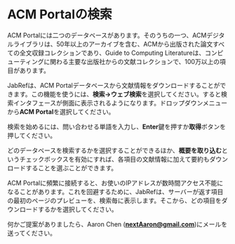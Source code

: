 ACM Portalの検索
================

ACM Portalには二つのデータベースがあります。そのうちの一つ、ACMデジタルライブラリは、50年以上のアーカイブを含む、ACMから出版された論文すべての全文収録コレクションであり、Guide to Computing Literatureは、コンピューティングに関わる主要な出版社からの文献コレクションで、100万以上の項目があります。

JabRefは、ACM Portalデータベースから文献情報をダウンロードすることができます。この機能を使うには、**検索→ウェブ検索**を選択してください。すると検索インタフェースが側面に表示されるようになります。ドロップダウンメニューから**ACM Portal**を選択してください。

検索を始めるには、問い合わせる単語を入力し、**Enter**鍵を押すか**取得**ボタンを押してください。

どのデータベースを検索するかを選択することができるほか、**概要を取り込む**というチェックボックスを有効にすれば、各項目の文献情報に加えて要約もダウンロードすることを選ぶことができます。

ACM Portalに頻繁に接続すると、お使いのIPアドレスが数時間アクセス不能になることがあります。これを回避するために、JabRefは、サーバーが返す項目の最初のページのプレビューを、検索毎に表示します。そこから、どの項目をダウンロードするかを選択してください。

何かご提案がありましたら、Aaron Chen (**nextAaron@gmail.com**)にメールを送ってください。
